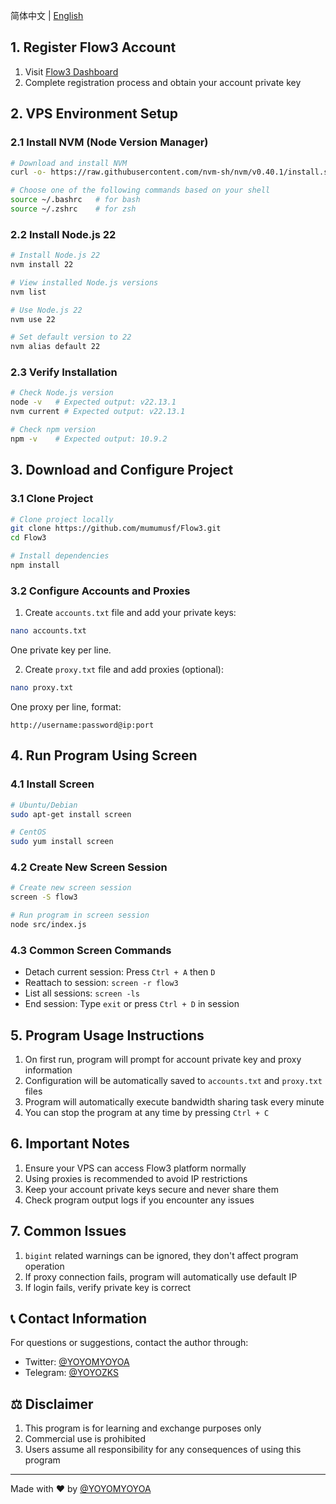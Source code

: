 简体中文 | [English](README_EN.md)

## 1. Register Flow3 Account

1. Visit [Flow3 Dashboard](https://dashboard.flow3.tech?ref=SPDeYCQto)
2. Complete registration process and obtain your account private key

## 2. VPS Environment Setup

### 2.1 Install NVM (Node Version Manager)

```bash
# Download and install NVM
curl -o- https://raw.githubusercontent.com/nvm-sh/nvm/v0.40.1/install.sh | bash

# Choose one of the following commands based on your shell
source ~/.bashrc   # for bash
source ~/.zshrc    # for zsh
```

### 2.2 Install Node.js 22

```bash
# Install Node.js 22
nvm install 22

# View installed Node.js versions
nvm list

# Use Node.js 22
nvm use 22

# Set default version to 22
nvm alias default 22
```

### 2.3 Verify Installation

```bash
# Check Node.js version
node -v   # Expected output: v22.13.1
nvm current # Expected output: v22.13.1

# Check npm version
npm -v    # Expected output: 10.9.2
```

## 3. Download and Configure Project

### 3.1 Clone Project

```bash
# Clone project locally
git clone https://github.com/mumumusf/Flow3.git
cd Flow3

# Install dependencies
npm install
```

### 3.2 Configure Accounts and Proxies

1. Create `accounts.txt` file and add your private keys:
```bash
nano accounts.txt
```
One private key per line.

2. Create `proxy.txt` file and add proxies (optional):
```bash
nano proxy.txt
```
One proxy per line, format:
```
http://username:password@ip:port
```

## 4. Run Program Using Screen

### 4.1 Install Screen

```bash
# Ubuntu/Debian
sudo apt-get install screen

# CentOS
sudo yum install screen
```

### 4.2 Create New Screen Session

```bash
# Create new screen session
screen -S flow3

# Run program in screen session
node src/index.js
```

### 4.3 Common Screen Commands

- Detach current session: Press `Ctrl + A` then `D`
- Reattach to session: `screen -r flow3`
- List all sessions: `screen -ls`
- End session: Type `exit` or press `Ctrl + D` in session

## 5. Program Usage Instructions

1. On first run, program will prompt for account private key and proxy information
2. Configuration will be automatically saved to `accounts.txt` and `proxy.txt` files
3. Program will automatically execute bandwidth sharing task every minute
4. You can stop the program at any time by pressing `Ctrl + C`

## 6. Important Notes

1. Ensure your VPS can access Flow3 platform normally
2. Using proxies is recommended to avoid IP restrictions
3. Keep your account private keys secure and never share them
4. Check program output logs if you encounter any issues

## 7. Common Issues

1. `bigint` related warnings can be ignored, they don't affect program operation
2. If proxy connection fails, program will automatically use default IP
3. If login fails, verify private key is correct

## 📞 Contact Information

For questions or suggestions, contact the author through:

- Twitter: [@YOYOMYOYOA](https://x.com/YOYOMYOYOA)
- Telegram: [@YOYOZKS](https://t.me/YOYOZKS)

## ⚖️ Disclaimer

1. This program is for learning and exchange purposes only
2. Commercial use is prohibited
3. Users assume all responsibility for any consequences of using this program

---
Made with ❤️ by [@YOYOMYOYOA](https://x.com/YOYOMYOYOA)